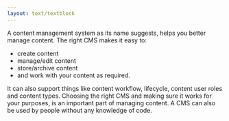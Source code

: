```yaml
---
layout: text/textblock
---
```

A content management system as its name suggests, helps you better manage content. The right CMS makes it easy to:
- create content
- manage/edit content
- store/archive content
- and work with your content as required. 

It can also support things like content workflow, lifecycle, content user roles and content types. Choosing the right CMS and making sure it works for your purposes, is an important part of managing content. A CMS can also be used by people without any knowledge of code.
